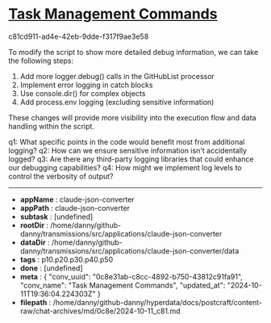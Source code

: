# [Task Management Commands](https://claude.ai/chat/0c8e31ab-c8cc-4892-b750-43812c91fa91)

c81cd911-ad4e-42eb-9dde-f317f9ae3e58

 To modify the script to show more detailed debug information, we can take the following steps:

1. Add more logger.debug() calls in the GitHubList processor
2. Implement error logging in catch blocks
3. Use console.dir() for complex objects
4. Add process.env logging (excluding sensitive information)

These changes will provide more visibility into the execution flow and data handling within the script.

q1: What specific points in the code would benefit most from additional logging?
q2: How can we ensure sensitive information isn't accidentally logged?
q3: Are there any third-party logging libraries that could enhance our debugging capabilities?
q4: How might we implement log levels to control the verbosity of output?

---

* **appName** : claude-json-converter
* **appPath** : claude-json-converter
* **subtask** : [undefined]
* **rootDir** : /home/danny/github-danny/transmissions/src/applications/claude-json-converter
* **dataDir** : /home/danny/github-danny/transmissions/src/applications/claude-json-converter/data
* **tags** : p10.p20.p30.p40.p50
* **done** : [undefined]
* **meta** : {
  "conv_uuid": "0c8e31ab-c8cc-4892-b750-43812c91fa91",
  "conv_name": "Task Management Commands",
  "updated_at": "2024-10-11T19:36:04.224303Z"
}
* **filepath** : /home/danny/github-danny/hyperdata/docs/postcraft/content-raw/chat-archives/md/0c8e/2024-10-11_c81.md